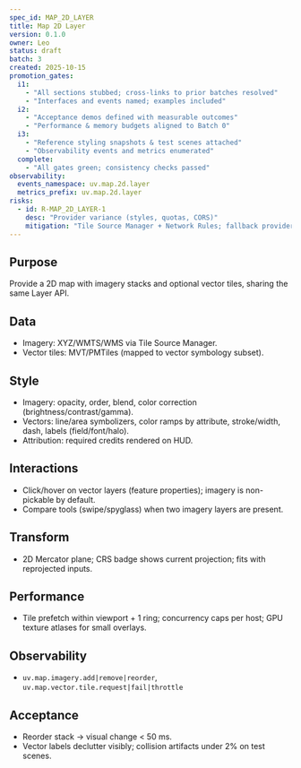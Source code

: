 ```yaml
---
spec_id: MAP_2D_LAYER
title: Map 2D Layer
version: 0.1.0
owner: Leo
status: draft
batch: 3
created: 2025-10-15
promotion_gates:
  i1:
    - "All sections stubbed; cross-links to prior batches resolved"
    - "Interfaces and events named; examples included"
  i2:
    - "Acceptance demos defined with measurable outcomes"
    - "Performance & memory budgets aligned to Batch 0"
  i3:
    - "Reference styling snapshots & test scenes attached"
    - "Observability events and metrics enumerated"
  complete:
    - "All gates green; consistency checks passed"
observability:
  events_namespace: uv.map.2d.layer
  metrics_prefix: uv.map.2d.layer
risks:
  - id: R-MAP_2D_LAYER-1
    desc: "Provider variance (styles, quotas, CORS)"
    mitigation: "Tile Source Manager + Network Rules; fallback providers and offline cache"
---
```


## Purpose
Provide a 2D map with imagery stacks and optional vector tiles, sharing the same Layer API.

## Data
- Imagery: XYZ/WMTS/WMS via Tile Source Manager.
- Vector tiles: MVT/PMTiles (mapped to vector symbology subset).

## Style
- Imagery: opacity, order, blend, color correction (brightness/contrast/gamma).
- Vectors: line/area symbolizers, color ramps by attribute, stroke/width, dash, labels (field/font/halo).
- Attribution: required credits rendered on HUD.

## Interactions
- Click/hover on vector layers (feature properties); imagery is non-pickable by default.
- Compare tools (swipe/spyglass) when two imagery layers are present.

## Transform
- 2D Mercator plane; CRS badge shows current projection; fits with reprojected inputs.

## Performance
- Tile prefetch within viewport + 1 ring; concurrency caps per host; GPU texture atlases for small overlays.

## Observability
- `uv.map.imagery.add|remove|reorder`, `uv.map.vector.tile.request|fail|throttle`

## Acceptance
- Reorder stack → visual change < 50 ms.
- Vector labels declutter visibly; collision artifacts under 2% on test scenes.
